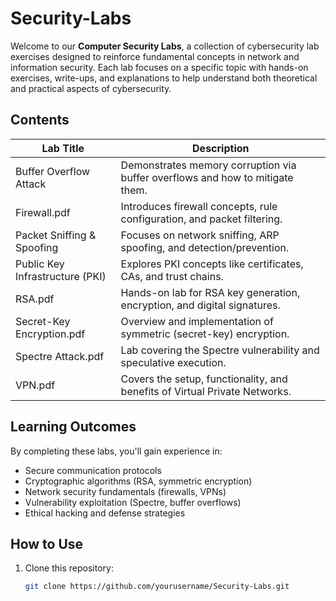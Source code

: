 # Security-Labs

Welcome to our **Computer Security Labs**, a collection of cybersecurity lab exercises designed to reinforce fundamental concepts in network and information security. Each lab focuses on a specific topic with hands-on exercises, write-ups, and explanations to help understand both theoretical and practical aspects of cybersecurity.

## Contents

| Lab Title                                | Description                                                                 |
|------------------------------------------|-----------------------------------------------------------------------------|
| Buffer Overflow Attack                      | Demonstrates memory corruption via buffer overflows and how to mitigate them. |
| Firewall.pdf                              | Introduces firewall concepts, rule configuration, and packet filtering.     |
| Packet Sniffing & Spoofing                         | Focuses on network sniffing, ARP spoofing, and detection/prevention.        |
| Public Key Infrastructure (PKI)               | Explores PKI concepts like certificates, CAs, and trust chains.             |
| RSA.pdf                                   |Hands-on lab for RSA key generation, encryption, and digital signatures.                        |
| Secret-Key Encryption.pdf                | Overview and implementation of symmetric (secret-key) encryption.           |
| Spectre Attack.pdf                        | Lab covering the Spectre vulnerability and speculative execution.           |
| VPN.pdf                                   | Covers the setup, functionality, and benefits of Virtual Private Networks.  |

## Learning Outcomes

By completing these labs, you'll gain experience in:

- Secure communication protocols
- Cryptographic algorithms (RSA, symmetric encryption)
- Network security fundamentals (firewalls, VPNs)
- Vulnerability exploitation (Spectre, buffer overflows)
- Ethical hacking and defense strategies

## How to Use

1. Clone this repository:
   ```bash
   git clone https://github.com/yourusername/Security-Labs.git
